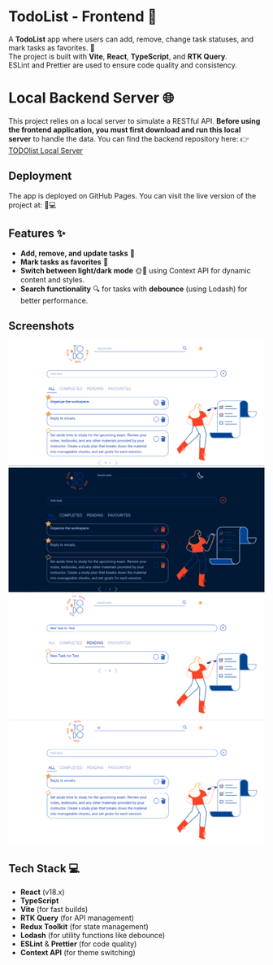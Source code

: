 # TodoList - Frontend 🚀

A **TodoList** app where users can add, remove, change task statuses, and mark tasks as favorites. 🌟  
The project is built with **Vite**, **React**, **TypeScript**, and **RTK Query**.  
ESLint and Prettier are used to ensure code quality and consistency.

# Local Backend Server 🌐

This project relies on a local server to simulate a RESTful API.  **Before using the frontend application, you must first download and run this local server** to handle the data.
You can find the backend repository here:
👉 [TODOlist Local Server](https://github.com/silvervelvet/TODOlist-LocalServer)

## Deployment

The app is deployed on GitHub Pages. You can visit the live version of the project at:
🌟💻

## Features ✨

- **Add, remove, and update tasks** 📝
- **Mark tasks as favorites** 💖
- **Switch between light/dark mode** 🌞🌙 using Context API for dynamic content and styles.
- **Search functionality** 🔍 for tasks with **debounce** (using Lodash) for better performance.

## Screenshots

![View lightTheme](images/view_lightTheme.png)
![View darkTheme](images/view_darkTheme.png)
![View new task](images/view_new-task.png)
![View search](images/view_search.png)

## Tech Stack 💻

- **React** (v18.x)
- **TypeScript**
- **Vite** (for fast builds)
- **RTK Query** (for API management)
- **Redux Toolkit** (for state management)
- **Lodash** (for utility functions like debounce)
- **ESLint** & **Prettier** (for code quality)
- **Context API** (for theme switching)
